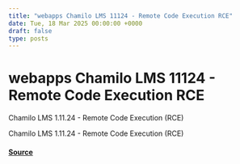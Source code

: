 ```yaml
---
title: "webapps Chamilo LMS 11124 - Remote Code Execution RCE"
date: Tue, 18 Mar 2025 00:00:00 +0000
draft: false
type: posts
---
```

# webapps Chamilo LMS 11124 - Remote Code Execution RCE





Chamilo LMS 1.11.24 - Remote Code Execution (RCE)

Chamilo LMS 1.11.24 - Remote Code Execution (RCE)

#### [Source](https://www.exploit-db.com/exploits/52083)

